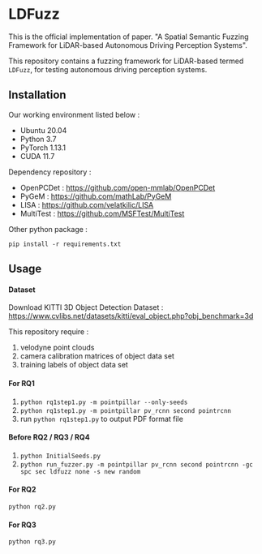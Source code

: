 LDFuzz
======

This is the official implementation of paper. "A Spatial Semantic Fuzzing Framework for LiDAR-based Autonomous Driving Perception Systems".

This repository contains a fuzzing framework for LiDAR-based termed `LDFuzz`, for testing autonomous driving perception systems.


## Installation

Our working environment listed below :
- Ubuntu 20.04
- Python 3.7
- PyTorch 1.13.1
- CUDA 11.7

Dependency repository :
- OpenPCDet : https://github.com/open-mmlab/OpenPCDet
- PyGeM : https://github.com/mathLab/PyGeM
- LISA : https://github.com/velatkilic/LISA
- MultiTest : https://github.com/MSFTest/MultiTest

Other python package :
```
pip install -r requirements.txt
```

## Usage

#### Dataset
Download KITTI 3D Object Detection Dataset : https://www.cvlibs.net/datasets/kitti/eval_object.php?obj_benchmark=3d

This repository require :
1. velodyne point clouds
2. camera calibration matrices of object data set
3. training labels of object data set

#### For RQ1
1. `python rq1step1.py -m pointpillar --only-seeds`
2. `python rq1step1.py -m pointpillar pv_rcnn second pointrcnn`
3. run `python rq1step1.py` to output PDF format file

#### Before RQ2 / RQ3 / RQ4
1. `python InitialSeeds.py`
2. `python run_fuzzer.py -m pointpillar pv_rcnn second pointrcnn -gc spc sec ldfuzz none -s new random`

#### For RQ2
`python rq2.py`

#### For RQ3
`python rq3.py`
